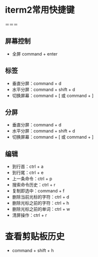 # iterm2常用快捷键

＝＝＝
## 屏幕控制
- 全屏  command + enter

## 标签
- 垂直分屏：command + d
- 水平分屏：command + shift + d
- 切换屏幕：command + [ 或 command + ]

## 分屏
- 垂直分屏：command + d
- 水平分屏：command + shift + d
- 切换屏幕：command + [ 或 command + ]

## 编辑
- 到行首：ctrl + a
- 到行尾：ctrl + e
- 上一条命令：ctrl + p
- 搜索命令历史：ctrl + r
- 复制即选中：command + f
- 删除当前光标的字符：ctrl + d
- 删除光标之前的字符：ctrl + h
- 删除光标之前的单词：ctrl + w
- 清屏操作：ctrl + r

# 查看剪贴板历史
- command + shift + h
